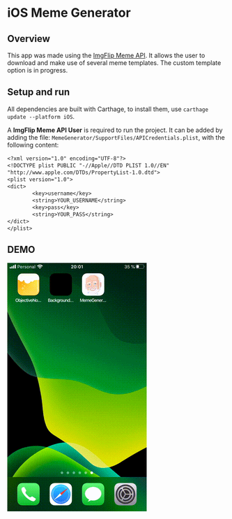 # iOS Meme Generator

## Overview

This app was made using the [ImgFlip Meme API](https://api.imgflip.com).
It allows the user to download and make use of several meme templates.
The custom template option is in progress.

## Setup and run

All dependencies are built with Carthage, to install them, use `carthage update --platform iOS`.

A **ImgFlip Meme API User** is required to run the project. It can be added by adding the file: `MemeGenerator/SupportFiles/APICredentials.plist`, with the following content:

```
<?xml version="1.0" encoding="UTF-8"?>
<!DOCTYPE plist PUBLIC "-//Apple//DTD PLIST 1.0//EN" "http://www.apple.com/DTDs/PropertyList-1.0.dtd">
<plist version="1.0">
<dict>
        <key>username</key>
        <string>YOUR_USERNAME</string>
        <key>pass</key>
        <string>YOUR_PASS</string>
</dict>
</plist>
```

## DEMO

![Demo with template](doc/demo.gif)
